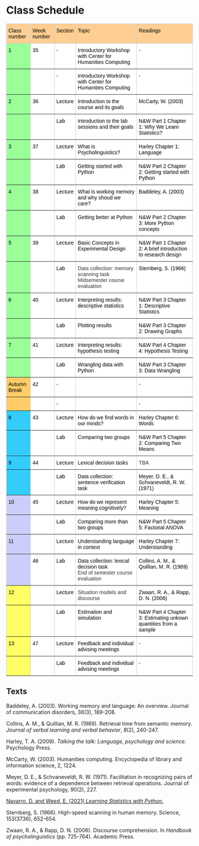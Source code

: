 # Class Schedule

<style type="text/css">
.tg  {border-collapse:collapse;border-color:#ccc;border-spacing:0;}
.tg td{background-color:#fff;border-color:#ccc;border-style:solid;border-width:1px;color:#333;
  font-family:Arial, sans-serif;font-size:14px;overflow:hidden;padding:10px 5px;word-break:normal;}
.tg th{background-color:#f0f0f0;border-color:#ccc;border-style:solid;border-width:1px;color:#333;
  font-family:Arial, sans-serif;font-size:14px;font-weight:normal;overflow:hidden;padding:10px 5px;word-break:normal;}
.tg .tg-31ua{background-color:#ffcc67;border-color:inherit;text-align:left;vertical-align:top}
.tg .tg-kusv{background-color:#fffe65;border-color:inherit;text-align:left;vertical-align:top}
.tg .tg-7od5{background-color:#9aff99;border-color:inherit;text-align:left;vertical-align:top}
.tg .tg-pidv{background-color:#ffce93;border-color:inherit;text-align:left;vertical-align:top}
.tg .tg-0pky{border-color:inherit;text-align:left;vertical-align:top}
.tg .tg-c6of{background-color:#ffffff;border-color:inherit;text-align:left;vertical-align:top}
.tg .tg-i1q2{background-color:#34cdf9;border-color:inherit;text-align:left;vertical-align:top}
.tg .tg-61xu{background-color:#cbcefb;border-color:inherit;text-align:left;vertical-align:top}
</style>
<table class="tg">
<thead>
  <tr>
    <th class="tg-pidv"><span style="font-weight:400;font-style:normal;text-decoration:none;color:black">Class number</span></th>
    <th class="tg-pidv"><span style="font-weight:400;font-style:normal;text-decoration:none;color:black">Week number</span></th>
    <th class="tg-pidv"><span style="font-weight:400;font-style:normal;text-decoration:none;color:black">Section</span></th>
    <th class="tg-pidv"><span style="font-weight:400;font-style:normal;text-decoration:none;color:black">Topic</span></th>
    <th class="tg-pidv"><span style="font-weight:400;font-style:normal;text-decoration:none;color:black">Readings</span></th>
  </tr>
</thead>
<tbody>
  <tr>
    <td class="tg-7od5"><span style="font-weight:400;font-style:normal;text-decoration:none;color:black">1</span></td>
    <td class="tg-0pky"><span style="font-weight:400;font-style:normal;text-decoration:none;color:black">35</span></td>
    <td class="tg-0pky"><span style="font-weight:400;font-style:normal;text-decoration:none;color:black">-</span></td>
    <td class="tg-0pky"><span style="font-weight:400;font-style:normal;text-decoration:none;color:black">Introductory Workshop with Center for Humanities Computing</span></td>
    <td class="tg-0pky"><span style="font-weight:400;font-style:normal;text-decoration:none;color:black">-</span></td>
  </tr>
  <tr>
    <td class="tg-7od5"></td>
    <td class="tg-0pky"></td>
    <td class="tg-0pky"><span style="font-weight:400;font-style:normal;text-decoration:none;color:black">-</span></td>
    <td class="tg-0pky"><span style="font-weight:400;font-style:normal;text-decoration:none;color:black">Introductory Workshop with Center for Humanities Computing</span></td>
    <td class="tg-0pky"><span style="font-weight:400;font-style:normal;text-decoration:none;color:black">-</span></td>
  </tr>
  <tr>
    <td class="tg-7od5"><span style="font-weight:400;font-style:normal;text-decoration:none;color:black">2</span></td>
    <td class="tg-0pky"><span style="font-weight:400;font-style:normal;text-decoration:none;color:black">36</span></td>
    <td class="tg-0pky"><span style="font-weight:400;font-style:normal;text-decoration:none;color:black">Lecture</span></td>
    <td class="tg-0pky"><span style="font-weight:400;font-style:normal;text-decoration:none;color:black">Introduction to the course and its goals</span></td>
    <td class="tg-0pky"><span style="font-weight:400;font-style:normal;text-decoration:none;color:black">McCarty, W. (2003)</span></td>
  </tr>
  <tr>
    <td class="tg-7od5"></td>
    <td class="tg-0pky"></td>
    <td class="tg-0pky"><span style="font-weight:400;font-style:normal;text-decoration:none;color:black">Lab</span></td>
    <td class="tg-0pky"><span style="font-weight:400;font-style:normal;text-decoration:none;color:black">Introduction to the lab sessions and their goals</span></td>
    <td class="tg-0pky"><span style="font-weight:400;font-style:normal;text-decoration:none;color:black">N&amp;W Part 1 Chapter 1: Why We Learn Statistics?</span></td>
  </tr>
  <tr>
    <td class="tg-7od5"><span style="font-weight:400;font-style:normal;text-decoration:none;color:black">3</span></td>
    <td class="tg-0pky"><span style="font-weight:400;font-style:normal;text-decoration:none;color:black">37</span></td>
    <td class="tg-0pky"><span style="font-weight:400;font-style:normal;text-decoration:none;color:black">Lecture</span></td>
    <td class="tg-0pky"><span style="font-weight:400;font-style:normal;text-decoration:none;color:black">What is Psycholinguistics?</span></td>
    <td class="tg-0pky"><span style="font-weight:400;font-style:normal;text-decoration:none;color:black">Harley Chapter 1: Language</span></td>
  </tr>
  <tr>
    <td class="tg-7od5"></td>
    <td class="tg-0pky"></td>
    <td class="tg-0pky"><span style="font-weight:400;font-style:normal;text-decoration:none;color:black">Lab</span></td>
    <td class="tg-0pky"><span style="font-weight:400;font-style:normal;text-decoration:none;color:black">Getting started with Python</span></td>
    <td class="tg-0pky"><span style="font-weight:400;font-style:normal;text-decoration:none;color:black">N&amp;W Part 2 Chapter 2: Getting started with Python</span></td>
  </tr>
  <tr>
    <td class="tg-7od5"><span style="font-weight:400;font-style:normal;text-decoration:none;color:black">4</span></td>
    <td class="tg-0pky"><span style="font-weight:400;font-style:normal;text-decoration:none;color:black">38</span></td>
    <td class="tg-0pky"><span style="font-weight:400;font-style:normal;text-decoration:none;color:black">Lecture</span></td>
    <td class="tg-0pky"><span style="font-weight:400;font-style:normal;text-decoration:none;color:black">What is working memory and why shoud we care?</span></td>
    <td class="tg-0pky"><span style="font-weight:400;font-style:normal;text-decoration:none;color:black">Baddeley, A. (2003)</span></td>
  </tr>
  <tr>
    <td class="tg-7od5"></td>
    <td class="tg-0pky"></td>
    <td class="tg-0pky"><span style="font-weight:400;font-style:normal;text-decoration:none;color:black">Lab</span></td>
    <td class="tg-0pky"><span style="font-weight:400;font-style:normal;text-decoration:none;color:black">Getting better at Python</span></td>
    <td class="tg-0pky"><span style="font-weight:400;font-style:normal;text-decoration:none;color:black">N&amp;W Part 2 Chapter 3: More Python concepts</span></td>
  </tr>
  <tr>
    <td class="tg-7od5"><span style="font-weight:400;font-style:normal;text-decoration:none;color:black">5</span></td>
    <td class="tg-0pky"><span style="font-weight:400;font-style:normal;text-decoration:none;color:black">39</span></td>
    <td class="tg-0pky"><span style="font-weight:400;font-style:normal;text-decoration:none;color:black">Lecture</span></td>
    <td class="tg-0pky"><span style="font-weight:400;font-style:normal;text-decoration:none;color:black">Basic Concepts in Experimental Design</span></td>
    <td class="tg-0pky"><span style="font-weight:400;font-style:normal;text-decoration:none;color:black">N&amp;W Part 1 Chapter 2: A brief introduction to research design</span></td>
  </tr>
  <tr>
    <td class="tg-7od5"></td>
    <td class="tg-0pky"></td>
    <td class="tg-0pky"><span style="font-weight:400;font-style:normal;text-decoration:none;color:black">Lab</span></td>
    <td class="tg-0pky">Data collection: memory scanning task<br>Midsemester course evaluation</td>
    <td class="tg-0pky"><span style="font-weight:400;font-style:normal;text-decoration:none;color:black">Sternberg, S. (1966)</span></td>
  </tr>
  <tr>
    <td class="tg-7od5"><span style="font-weight:400;font-style:normal;text-decoration:none;color:black">6</span></td>
    <td class="tg-0pky"><span style="font-weight:400;font-style:normal;text-decoration:none;color:black">40</span></td>
    <td class="tg-0pky"><span style="font-weight:400;font-style:normal;text-decoration:none;color:black">Lecture</span></td>
    <td class="tg-0pky"><span style="font-weight:400;font-style:normal;text-decoration:none;color:black">Interpreting results: descriptive statistics</span></td>
    <td class="tg-0pky"><span style="font-weight:400;font-style:normal;text-decoration:none;color:black">N&amp;W Part 3 Chapter 1: Descriptive Statistics</span></td>
  </tr>
  <tr>
    <td class="tg-7od5"></td>
    <td class="tg-0pky"></td>
    <td class="tg-0pky"><span style="font-weight:400;font-style:normal;text-decoration:none;color:black">Lab</span></td>
    <td class="tg-0pky"><span style="font-weight:400;font-style:normal;text-decoration:none;color:black">Plotting results</span></td>
    <td class="tg-0pky"><span style="font-weight:400;font-style:normal;text-decoration:none;color:black">N&amp;W Part 3 Chapter 2: Drawing Graphs</span></td>
  </tr>
  <tr>
    <td class="tg-7od5"><span style="font-weight:400;font-style:normal;text-decoration:none;color:black">7</span></td>
    <td class="tg-0pky"><span style="font-weight:400;font-style:normal;text-decoration:none;color:black">41</span></td>
    <td class="tg-0pky"><span style="font-weight:400;font-style:normal;text-decoration:none;color:black">Lecture</span></td>
    <td class="tg-0pky"><span style="font-weight:400;font-style:normal;text-decoration:none;color:black">Interpreting results: hypothesis testing</span></td>
    <td class="tg-0pky"><span style="font-weight:400;font-style:normal;text-decoration:none;color:black">N&amp;W Part 4 Chapter 4: Hypothesis Testing</span></td>
  </tr>
  <tr>
    <td class="tg-7od5"></td>
    <td class="tg-0pky"></td>
    <td class="tg-0pky"><span style="font-weight:400;font-style:normal;text-decoration:none;color:black">Lab</span></td>
    <td class="tg-0pky"><span style="font-weight:400;font-style:normal;text-decoration:none;color:black">Wrangling data with Python</span></td>
    <td class="tg-0pky"><span style="font-weight:400;font-style:normal;text-decoration:none;color:black">N&amp;W Part 3 Chapter 3: Data Wrangling</span></td>
  </tr>
  <tr>
    <td class="tg-31ua"><span style="font-weight:400;font-style:normal;text-decoration:none;color:black">Autumn Break</span></td>
    <td class="tg-c6of"><span style="font-weight:400;font-style:normal;text-decoration:none;color:black">42</span></td>
    <td class="tg-c6of"><span style="font-weight:400;font-style:normal;text-decoration:none;color:black">-</span></td>
    <td class="tg-c6of"></td>
    <td class="tg-c6of"><span style="font-weight:400;font-style:normal;text-decoration:none;color:black">-</span></td>
  </tr>
  <tr>
    <td class="tg-31ua"></td>
    <td class="tg-c6of"></td>
    <td class="tg-c6of"><span style="font-weight:400;font-style:normal;text-decoration:none;color:black">-</span></td>
    <td class="tg-c6of"></td>
    <td class="tg-c6of"><span style="font-weight:400;font-style:normal;text-decoration:none;color:black">-</span></td>
  </tr>
  <tr>
    <td class="tg-i1q2"><span style="font-weight:400;font-style:normal;text-decoration:none;color:black">8</span></td>
    <td class="tg-0pky"><span style="font-weight:400;font-style:normal;text-decoration:none;color:black">43</span></td>
    <td class="tg-0pky"><span style="font-weight:400;font-style:normal;text-decoration:none;color:black">Lecture</span></td>
    <td class="tg-0pky"><span style="font-weight:400;font-style:normal;text-decoration:none;color:black">How do we find words in our minds?</span></td>
    <td class="tg-0pky"><span style="font-weight:400;font-style:normal;text-decoration:none;color:black">Harley Chapter 6: Words</span></td>
  </tr>
  <tr>
    <td class="tg-i1q2"></td>
    <td class="tg-0pky"></td>
    <td class="tg-0pky"><span style="font-weight:400;font-style:normal;text-decoration:none;color:black">Lab</span></td>
    <td class="tg-0pky"><span style="font-weight:400;font-style:normal;text-decoration:none;color:black">Comparing two groups</span></td>
    <td class="tg-0pky"><span style="font-weight:400;font-style:normal;text-decoration:none;color:black">N&amp;W Part 5 Chapter 2: Comparing Two Means</span></td>
  </tr>
  <tr>
    <td class="tg-i1q2"><span style="font-weight:400;font-style:normal;text-decoration:none;color:black">9</span></td>
    <td class="tg-0pky"><span style="font-weight:400;font-style:normal;text-decoration:none;color:black">44</span></td>
    <td class="tg-0pky"><span style="font-weight:400;font-style:normal;text-decoration:none;color:black">Lecture</span></td>
    <td class="tg-0pky"><span style="font-weight:400;font-style:normal;text-decoration:none;color:black">Lexical decision tasks</span></td>
    <td class="tg-0pky">TBA</td>
  </tr>
  <tr>
    <td class="tg-i1q2"></td>
    <td class="tg-0pky"></td>
    <td class="tg-0pky"><span style="font-weight:400;font-style:normal;text-decoration:none;color:black">Lab</span></td>
    <td class="tg-0pky"><span style="font-weight:400;font-style:normal;text-decoration:none;color:black">Data collection: sentence verification task</span></td>
    <td class="tg-0pky"><span style="font-weight:400;font-style:normal;text-decoration:none;color:black">Meyer, D. E., &amp; Schvaneveldt, R. W. (1971)</span></td>
  </tr>
  <tr>
    <td class="tg-61xu"><span style="font-weight:400;font-style:normal;text-decoration:none;color:black">10</span></td>
    <td class="tg-0pky"><span style="font-weight:400;font-style:normal;text-decoration:none;color:black">45</span></td>
    <td class="tg-0pky"><span style="font-weight:400;font-style:normal;text-decoration:none;color:black">Lecture</span></td>
    <td class="tg-0pky"><span style="font-weight:400;font-style:normal;text-decoration:none;color:black">How do we represent meaning cognitively?</span></td>
    <td class="tg-0pky"><span style="font-weight:400;font-style:normal;text-decoration:none;color:black">Harley Chapter 5: Meaning</span></td>
  </tr>
  <tr>
    <td class="tg-61xu"></td>
    <td class="tg-0pky"></td>
    <td class="tg-0pky"><span style="font-weight:400;font-style:normal;text-decoration:none;color:black">Lab</span></td>
    <td class="tg-0pky"><span style="font-weight:400;font-style:normal;text-decoration:none;color:black">Comparing more than two groups</span></td>
    <td class="tg-0pky"><span style="font-weight:400;font-style:normal;text-decoration:none;color:black">N&amp;W Part 5 Chapter 5: Factorial ANOVA</span></td>
  </tr>
  <tr>
    <td class="tg-61xu"><span style="font-weight:400;font-style:normal;text-decoration:none;color:black">11</span></td>
    <td class="tg-0pky"></td>
    <td class="tg-0pky"><span style="font-weight:400;font-style:normal;text-decoration:none;color:black">Lecture</span></td>
    <td class="tg-0pky"><span style="font-weight:400;font-style:normal;text-decoration:none;color:black">Understanding language in context</span></td>
    <td class="tg-0pky"><span style="font-weight:400;font-style:normal;text-decoration:none;color:black">Harley Chapter 7: Understanding</span></td>
  </tr>
  <tr>
    <td class="tg-61xu"></td>
    <td class="tg-0pky"><span style="font-weight:400;font-style:normal;text-decoration:none;color:black">46</span></td>
    <td class="tg-0pky"><span style="font-weight:400;font-style:normal;text-decoration:none;color:black">Lab</span></td>
    <td class="tg-0pky"><span style="font-weight:400;font-style:normal;text-decoration:none;color:black">Data collection: lexical decision task</span><br><span style="font-weight:normal;font-style:normal;text-decoration:none">End of semester course evaluation</span></td>
    <td class="tg-0pky"><span style="font-weight:400;font-style:normal;text-decoration:none;color:black">Collins, A. M., &amp; Quillian, M. R. (1969)</span></td>
  </tr>
  <tr>
    <td class="tg-kusv"><span style="font-weight:400;font-style:normal;text-decoration:none;color:black">12</span></td>
    <td class="tg-0pky"></td>
    <td class="tg-0pky"><span style="font-weight:400;font-style:normal;text-decoration:none;color:black">Lecture</span></td>
    <td class="tg-0pky">Situation models and discourse</td>
    <td class="tg-0pky"><span style="font-weight:400;font-style:normal;text-decoration:none;color:black">Zwaan, R. A., &amp; Rapp, D. N. (2006)</span></td>
  </tr>
  <tr>
    <td class="tg-kusv"></td>
    <td class="tg-0pky"></td>
    <td class="tg-0pky"><span style="font-weight:400;font-style:normal;text-decoration:none;color:black">Lab</span></td>
    <td class="tg-0pky"><span style="font-weight:400;font-style:normal;text-decoration:none;color:black">Estimation and simulation</span></td>
    <td class="tg-0pky"><span style="font-weight:400;font-style:normal;text-decoration:none;color:black">N&amp;W Part 4 Chapter 3: Estimating unkown quantities from a sample</span></td>
  </tr>
  <tr>
    <td class="tg-kusv"><span style="font-weight:400;font-style:normal;text-decoration:none;color:black">13</span></td>
    <td class="tg-0pky"><span style="font-weight:400;font-style:normal;text-decoration:none;color:black">47</span></td>
    <td class="tg-0pky"><span style="font-weight:400;font-style:normal;text-decoration:none;color:black">Lecture</span></td>
    <td class="tg-0pky"><span style="font-weight:400;font-style:normal;text-decoration:none;color:black">Feedback and individual advising meetings</span></td>
    <td class="tg-0pky"><span style="font-weight:400;font-style:normal;text-decoration:none;color:black">-</span></td>
  </tr>
  <tr>
    <td class="tg-kusv"></td>
    <td class="tg-0pky"></td>
    <td class="tg-0pky"><span style="font-weight:400;font-style:normal;text-decoration:none;color:black">Lab</span></td>
    <td class="tg-0pky"><span style="font-weight:400;font-style:normal;text-decoration:none;color:black">Feedback and individual advising meetings</span></td>
    <td class="tg-0pky"><span style="font-weight:400;font-style:normal;text-decoration:none;color:black">-</span></td>
  </tr>
</tbody>
</table>

## Texts


Baddeley, A. (2003). Working memory and language: An overview. Journal of communication disorders, 36(3), 189-208.

Collins, A. M., & Quillian, M. R. (1969). Retrieval time from semantic memory. _Journal of verbal learning and verbal behavior_, _8_(2), 240-247.

Harley, T. A. (2009). _Talking the talk: Language, psychology and science._ Psychology Press.

McCarty, W. (2003). Humanities computing. Encyclopedia of library and information science, 2, 1224.

Meyer, D. E., & Schvaneveldt, R. W. (1971). Facilitation in recognizing pairs of words: evidence of a dependence between retrieval operations. Journal of experimental psychology, 90(2), 227.

[Navarro, D. and Weed, E. (2021) _Learning Statistics with Python._](https://ethanweed.github.io/pythonbook/landingpage.html)

Sternberg, S. (1966). High-speed scanning in human memory. Science, 153(3736), 652-654.

Zwaan, R. A., & Rapp, D. N. (2006). Discourse comprehension. In _Handbook of psycholinguistics_ (pp. 725-764). Academic Press.